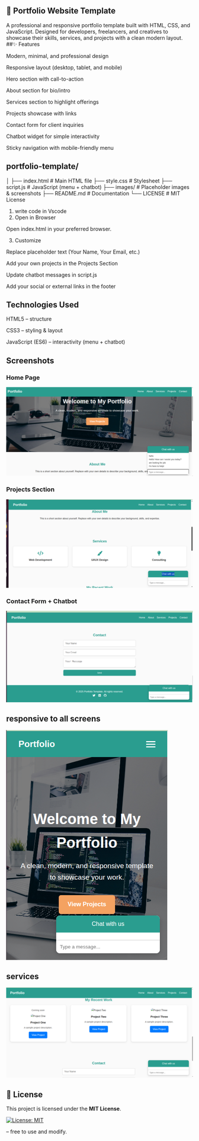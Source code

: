## 🚀 Portfolio Website Template

A professional and responsive portfolio template built with HTML, CSS, and JavaScript.
Designed for developers, freelancers, and creatives to showcase their skills, services, and projects with a clean modern layout.
##✨ Features

Modern, minimal, and professional design

Responsive layout (desktop, tablet, and mobile)

Hero section with call-to-action

About section for bio/intro

Services section to highlight offerings

Projects showcase with links

Contact form for client inquiries

Chatbot widget for simple interactivity

Sticky navigation with mobile-friendly menu
## portfolio-template/
│
├── index.html      # Main HTML file
├── style.css       # Stylesheet
├── script.js       # JavaScript (menu + chatbot)
├── images/         # Placeholder images & screenshots
├── README.md       # Documentation
└── LICENSE         # MIT License
1. write code in Vscode
2. Open in Browser

Open index.html in your preferred browser.

3. Customize

Replace placeholder text (Your Name, Your Email, etc.)

Add your own projects in the Projects Section

Update chatbot messages in script.js

Add your social or external links in the footer

## Technologies Used

HTML5 – structure

CSS3 – styling & layout

JavaScript (ES6) – interactivity (menu + chatbot)

##  Screenshots

### Home Page
![Home Screenshot](images/Screenshot%20from%202025-09-08%2023-02-45.png)

### Projects Section
![Projects Screenshot](images/About.png)

### Contact Form + Chatbot
![Contact Screenshot](images/contact.png)
## responsive to all screens
![responsive Screenshot](images/responsiveness.png)
## services
![services Screenshot](images/services.png)


## 📜 License  

This project is licensed under the **MIT License**.  

[![License: MIT](https://img.shields.io/badge/License-MIT-green.svg)](LICENSE)  

 – free to use and modify.